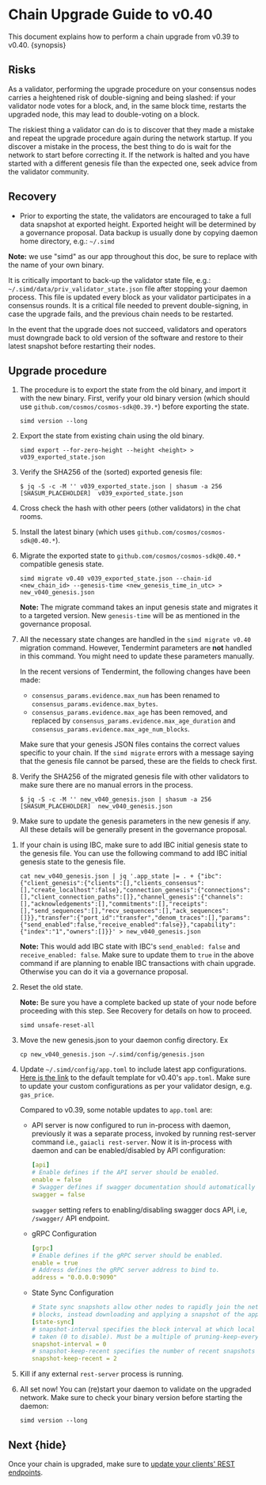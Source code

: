 <!--
order: 2
-->

# Chain Upgrade Guide to v0.40

This document explains how to perform a chain upgrade from v0.39 to v0.40. {synopsis}

## Risks

As a validator, performing the upgrade procedure on your consensus nodes carries a heightened risk of double-signing and
being slashed: if your validator node votes for a block, and, in the same block time, restarts the upgraded node, this may lead to double-voting on a block.

The riskiest thing a validator can do is to discover that they made a mistake and repeat the upgrade procedure again during
the network startup. If you discover a mistake in the process, the best thing to do is wait for the network to start
before correcting it. If the network is halted and you have started with a different genesis file than the expected one,
seek advice from the validator community.

## Recovery

- Prior to exporting the state, the validators are encouraged to take a full data snapshot at exported height. Exported
  height will be determined by a governance proposal. Data backup is usually done by copying daemon home directory,
  e.g.: `~/.simd`

**Note:** we use "simd" as our app throughout this doc, be sure to replace with the name of your own binary.

It is critically important to back-up the validator state file, e.g.: `~/.simd/data/priv_validator_state.json` file
after stopping your daemon process. This file is updated every block as your validator participates in a consensus
rounds. It is a critical file needed to prevent double-signing, in case the upgrade fails, and the previous chain needs
to be restarted.

In the event that the upgrade does not succeed, validators and operators must downgrade back to old version of the
software and restore to their latest snapshot before restarting their nodes.

## Upgrade procedure

1. The procedure is to export the state from the old binary, and import it with the new binary. First, verify your old binary version (which should use `github.com/cosmos/cosmos-sdk@0.39.*`) before exporting the state.

   ```shell
   simd version --long
   ```

1. Export the state from existing chain using the old binary.

   ```shell
   simd export --for-zero-height --height <height> > v039_exported_state.json
   ```

1. Verify the SHA256 of the (sorted) exported genesis file:

   ```shell
   $ jq -S -c -M '' v039_exported_state.json | shasum -a 256
   [SHASUM_PLACEHOLDER]  v039_exported_state.json
   ```

1. Cross check the hash with other peers (other validators) in the chat rooms.

1. Install the latest binary (which uses `github.com/cosmos/cosmos-sdk@0.40.*`).

1. Migrate the exported state to `github.com/cosmos/cosmos-sdk@0.40.*` compatible genesis state.

   ```shell
   simd migrate v0.40 v039_exported_state.json --chain-id <new_chain_id> --genesis-time <new_genesis_time_in_utc> > new_v040_genesis.json
   ```

   **Note:** The migrate command takes an input genesis state and migrates it to a targeted version. New `genesis-time` will be as mentioned in the governance proposal.

1. All the necessary state changes are handled in the `simd migrate v0.40` migration command. However, Tendermint parameters are **not** handled in this command. You might need to update these parameters manually.

   In the recent versions of Tendermint, the following changes have been made:

   - `consensus_params.evidence.max_num` has been renamed to `consensus_params.evidence.max_bytes`.
   - `consensus_params.evidence.max_age` has been removed, and replaced by `consensus_params.evidence.max_age_duration` and `consensus_params.evidence.max_age_num_blocks`.

   Make sure that your genesis JSON files contains the correct values specific to your chain. If the `simd migrate` errors with a message saying that the genesis file cannot be parsed, these are the fields to check first.

1. Verify the SHA256 of the migrated genesis file with other validators to make sure there are no manual errors in the process.

   ```shell
   $ jq -S -c -M '' new_v040_genesis.json | shasum -a 256
   [SHASUM_PLACEHOLDER]  new_v040_genesis.json
   ```

1. Make sure to update the genesis parameters in the new genesis if any. All these details will be generally present in
   the governance proposal.

1) If your chain is using IBC, make sure to add IBC initial genesis state to the genesis file. You can use the following command to add IBC initial genesis state to the genesis file.

   ```shell
   cat new_v040_genesis.json | jq '.app_state |= . + {"ibc":{"client_genesis":{"clients":[],"clients_consensus":[],"create_localhost":false},"connection_genesis":{"connections":[],"client_connection_paths":[]},"channel_genesis":{"channels":[],"acknowledgements":[],"commitments":[],"receipts":[],"send_sequences":[],"recv_sequences":[],"ack_sequences":[]}},"transfer":{"port_id":"transfer","denom_traces":[],"params":{"send_enabled":false,"receive_enabled":false}},"capability":{"index":"1","owners":[]}}' > new_v040_genesis.json
   ```

   **Note:** This would add IBC state with IBC's `send_enabled: false` and `receive_enabled: false`. Make sure to update them to `true` in the above command if are planning to enable IBC transactions with chain upgrade. Otherwise you can do it via a governance proposal.

1) Reset the old state.

   **Note:** Be sure you have a complete backed up state of your node before proceeding with this step.
   See Recovery for details on how to proceed.

   ```shell
   simd unsafe-reset-all
   ```

1) Move the new genesis.json to your daemon config directory. Ex

   ```shell
   cp new_v040_genesis.json ~/.simd/config/genesis.json
   ```

1) Update `~/.simd/config/app.toml` to include latest app configurations. [Here is the link](https://github.com/cosmos/cosmos-sdk/blob/v0.40.0-rc6/server/config/toml.go#L11-L164) to the default template for v0.40's `app.toml`. Make sure to
   update your custom configurations as per your validator design, e.g. `gas_price`.

   Compared to v0.39, some notable updates to `app.toml` are:

   - API server is now configured to run in-process with daemon, previously it was a separate process, invoked by running rest-server
     command i.e., `gaiacli rest-server`. Now it is in-process with daemon and can be enabled/disabled by API configuration:

     ```yaml
     [api]
     # Enable defines if the API server should be enabled.
     enable = false
     # Swagger defines if swagger documentation should automatically be registered.
     swagger = false
     ```

     `swagger` setting refers to enabling/disabling swagger docs API, i.e, `/swagger/` API endpoint.

   - gRPC Configuration

     ```yaml
     [grpc]
     # Enable defines if the gRPC server should be enabled.
     enable = true
     # Address defines the gRPC server address to bind to.
     address = "0.0.0.0:9090"
     ```

   - State Sync Configuration

     ```yaml
     # State sync snapshots allow other nodes to rapidly join the network without replaying historical
     # blocks, instead downloading and applying a snapshot of the application state at a given height.
     [state-sync]
     # snapshot-interval specifies the block interval at which local state sync snapshots are
     # taken (0 to disable). Must be a multiple of pruning-keep-every.
     snapshot-interval = 0
     # snapshot-keep-recent specifies the number of recent snapshots to keep and serve (0 to keep all).
     snapshot-keep-recent = 2
     ```

1) Kill if any external `rest-server` process is running.

1) All set now! You can (re)start your daemon to validate on the upgraded network. Make sure to check your binary version
   before starting the daemon:

   ```
   simd version --long
   ```

## Next {hide}

Once your chain is upgraded, make sure to [update your clients' REST endpoints](./rest.md).

